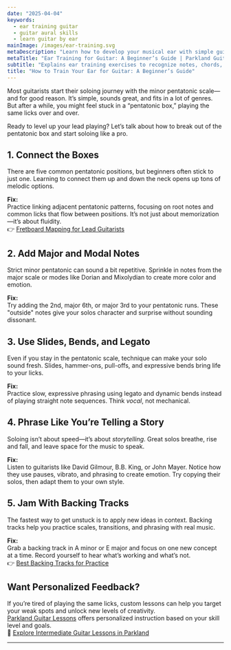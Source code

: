 ```yaml
---
date: "2025-04-04"
keywords:
  - ear training guitar
  - guitar aural skills
  - learn guitar by ear
mainImage: /images/ear-training.svg
metaDescription: "Learn how to develop your musical ear with simple guitar-focused ear training exercises for beginners."
metaTitle: "Ear Training for Guitar: A Beginner’s Guide | Parkland Guitar Lessons"
subtitle: "Explains ear training exercises to recognize notes, chords, and scales."
title: "How to Train Your Ear for Guitar: A Beginner’s Guide"
---
```


Most guitarists start their soloing journey with the minor pentatonic scale—and for good reason. It’s simple, sounds great, and fits in a lot of genres. But after a while, you might feel stuck in a “pentatonic box,” playing the same licks over and over.

Ready to level up your lead playing? Let’s talk about how to break out of the pentatonic box and start soloing like a pro.

## 1. Connect the Boxes

There are five common pentatonic positions, but beginners often stick to just one. Learning to connect them up and down the neck opens up tons of melodic options.

**Fix:**  
Practice linking adjacent pentatonic patterns, focusing on root notes and common licks that flow between positions. It’s not just about memorization—it’s about fluidity.  
👉 [Fretboard Mapping for Lead Guitarists](/blog/fretboard-mapping-for-lead-guitarists)

## 2. Add Major and Modal Notes

Strict minor pentatonic can sound a bit repetitive. Sprinkle in notes from the major scale or modes like Dorian and Mixolydian to create more color and emotion.

**Fix:**  
Try adding the 2nd, major 6th, or major 3rd to your pentatonic runs. These "outside" notes give your solos character and surprise without sounding dissonant.

## 3. Use Slides, Bends, and Legato

Even if you stay in the pentatonic scale, technique can make your solo sound fresh. Slides, hammer-ons, pull-offs, and expressive bends bring life to your licks.

**Fix:**  
Practice slow, expressive phrasing using legato and dynamic bends instead of playing straight note sequences. Think _vocal_, not mechanical.

## 4. Phrase Like You’re Telling a Story

Soloing isn’t about speed—it’s about _storytelling_. Great solos breathe, rise and fall, and leave space for the music to speak.

**Fix:**  
Listen to guitarists like David Gilmour, B.B. King, or John Mayer. Notice how they use pauses, vibrato, and phrasing to create emotion. Try copying their solos, then adapt them to your own style.

## 5. Jam With Backing Tracks

The fastest way to get unstuck is to apply new ideas in context. Backing tracks help you practice scales, transitions, and phrasing with real music.

**Fix:**  
Grab a backing track in A minor or E major and focus on one new concept at a time. Record yourself to hear what’s working and what’s not.  
👉 [Best Backing Tracks for Practice](/blog/best-backing-tracks-for-practice)

## Want Personalized Feedback?

If you’re tired of playing the same licks, custom lessons can help you target your weak spots and unlock new levels of creativity.  
[Parkland Guitar Lessons](/) offers personalized instruction based on your skill level and goals.  
🎸 [Explore Intermediate Guitar Lessons in Parkland](/intermediate-guitar-lessons-parkland)

---
